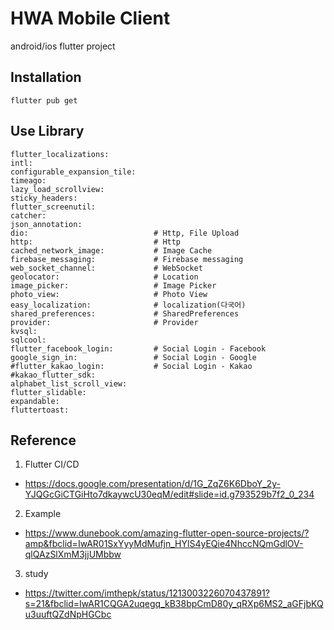 # HWA Mobile Client
android/ios flutter project

## Installation
```
flutter pub get 
```

## Use Library 

    flutter_localizations:
    intl:
    configurable_expansion_tile: 
    timeago: 
    lazy_load_scrollview: 
    sticky_headers: 
    flutter_screenutil:
    catcher: 
    json_annotation:
    dio:                            # Http, File Upload
    http:                           # Http
    cached_network_image:           # Image Cache
    firebase_messaging:             # Firebase messaging
    web_socket_channel:             # WebSocket
    geolocator:                     # Location
    image_picker:                   # Image Picker
    photo_view:                     # Photo View
    easy_localization:              # localization(다국어)
    shared_preferences:             # SharedPreferences
    provider:                       # Provider
    kvsql:
    sqlcool: 
    flutter_facebook_login:         # Social Login - Facebook
    google_sign_in:                 # Social Login - Google
    #flutter_kakao_login:           # Social Login - Kakao
    #kakao_flutter_sdk: 
    alphabet_list_scroll_view:
    flutter_slidable:
    expandable: 
    fluttertoast:

## Reference
1. Flutter CI/CD
 - https://docs.google.com/presentation/d/1G_ZqZ6K6DboY_2y-YJQGcGiCTGiHto7dkaywcU30eqM/edit#slide=id.g793529b7f2_0_234

2. Example
 - https://www.dunebook.com/amazing-flutter-open-source-projects/?amp&fbclid=IwAR01SxYyyMdMufjn_HYlS4yEQie4NhccNQmGdlOV-qlQAzSlXmM3jjUMbbw

3. study
 - https://twitter.com/imthepk/status/1213003226070437891?s=21&fbclid=IwAR1CQGA2uqegq_kB38bpCmD80y_qRXp6MS2_aGFjbKQu3uuftQZdNpHGCbc
